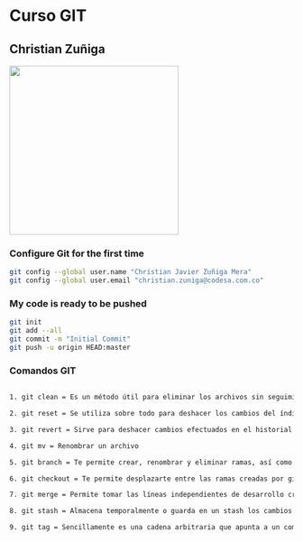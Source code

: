 # Curso GIT
## Christian Zuñiga

<img src="https://prep.soyhenry.com/00-PrimerosPasos/img/github_PNG15.png"
 width="300"
 heigth="">

### Configure Git for the first time

```bash
git config --global user.name "Christian Javier Zuñiga Mera"
git config --global user.email "christian.zuniga@codesa.com.co"

```
### My code is ready to be pushed

```bash
git init
git add --all
git commit -m "Initial Commit"
git push -u origin HEAD:master

```

### Comandos GIT

```bash

1. git clean = Es un método útil para eliminar los archivos sin seguimiento en un directorio de trabajo del repositorio.

2. git reset = Se utiliza sobre todo para deshacer los cambios del índice del entorno de ensayo.

3. git revert = Sirve para deshacer cambios efectuados en el historial de confirmaciones de un repositorio.

4. git mv = Renombrar un archivo

5. git branch = Te permite crear, renombrar y eliminar ramas, así como cambiar su nombre. 

6. git checkout = Te permite desplazarte entre las ramas creadas por git branch.

7. git merge = Permite tomar las líneas independientes de desarrollo creadas por git branch e integrarlas en una sola rama.

8. git stash = Almacena temporalmente o guarda en un stash los cambios que hayas efectuado en el código en el que estás trabajando para que puedas trabajar en otra cosa y, más tarde, regresar y volver a aplicar los cambios más tarde.

9. git tag = Sencillamente es una cadena arbitraria que apunta a un commit específico. Puede decirse que un tag es un nombre que puedes usar para marcar un punto específico en la historia de un repositorio.

```